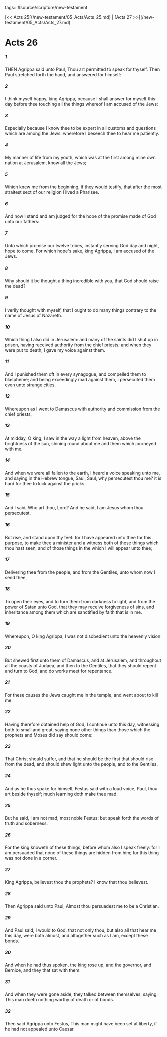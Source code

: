 tags:: #source/scripture/new-testament

[<< Acts 25[(/new-testament/05_Acts/Acts_25.md) | [Acts 27 >>[(/new-testament/05_Acts/Acts_27.md)

# Acts 26

##### 1

THEN Agrippa said unto Paul, Thou art permitted to speak for thyself. Then Paul stretched forth the hand, and answered for himself:

##### 2

I think myself happy, king Agrippa, because I shall answer for myself this day before thee touching all the things whereof I am accused of the Jews:

##### 3

Especially because I know thee to be expert in all customs and questions which are among the Jews: wherefore I beseech thee to hear me patiently.

##### 4

My manner of life from my youth, which was at the first among mine own nation at Jerusalem, know all the Jews;

##### 5

Which knew me from the beginning, if they would testify, that after the most straitest sect of our religion I lived a Pharisee.

##### 6

And now I stand and am judged for the hope of the promise made of God unto our fathers:

##### 7

Unto which promise our twelve tribes, instantly serving God day and night, hope to come. For which hope's sake, king Agrippa, I am accused of the Jews.

##### 8

Why should it be thought a thing incredible with you, that God should raise the dead?

##### 9

I verily thought with myself, that I ought to do many things contrary to the name of Jesus of Nazareth.

##### 10

Which thing I also did in Jerusalem: and many of the saints did I shut up in prison, having received authority from the chief priests; and when they were put to death, I gave my voice against them.

##### 11

And I punished them oft in every synagogue, and compelled them to blaspheme; and being exceedingly mad against them, I persecuted them even unto strange cities.

##### 12

Whereupon as I went to Damascus with authority and commission from the chief priests,

##### 13

At midday, O king, I saw in the way a light from heaven, above the brightness of the sun, shining round about me and them which journeyed with me.

##### 14

And when we were all fallen to the earth, I heard a voice speaking unto me, and saying in the Hebrew tongue, Saul, Saul, why persecutest thou me? it is hard for thee to kick against the pricks.

##### 15

And I said, Who art thou, Lord? And he said, I am Jesus whom thou persecutest.

##### 16

But rise, and stand upon thy feet: for I have appeared unto thee for this purpose, to make thee a minister and a witness both of these things which thou hast seen, and of those things in the which I will appear unto thee;

##### 17

Delivering thee from the people, and from the Gentiles, unto whom now I send thee,

##### 18

To open their eyes, and to turn them from darkness to light, and from the power of Satan unto God, that they may receive forgiveness of sins, and inheritance among them which are sanctified by faith that is in me.

##### 19

Whereupon, O king Agrippa, I was not disobedient unto the heavenly vision:

##### 20

But shewed first unto them of Damascus, and at Jerusalem, and throughout all the coasts of Judaea, and then to the Gentiles, that they should repent and turn to God, and do works meet for repentance.

##### 21

For these causes the Jews caught me in the temple, and went about to kill me.

##### 22

Having therefore obtained help of God, I continue unto this day, witnessing both to small and great, saying none other things than those which the prophets and Moses did say should come:

##### 23

That Christ should suffer, and that he should be the first that should rise from the dead, and should shew light unto the people, and to the Gentiles.

##### 24

And as he thus spake for himself, Festus said with a loud voice, Paul, thou art beside thyself; much learning doth make thee mad.

##### 25

But he said, I am not mad, most noble Festus; but speak forth the words of truth and soberness.

##### 26

For the king knoweth of these things, before whom also I speak freely: for I am persuaded that none of these things are hidden from him; for this thing was not done in a corner.

##### 27

King Agrippa, believest thou the prophets? I know that thou believest.

##### 28

Then Agrippa said unto Paul, Almost thou persuadest me to be a Christian.

##### 29

And Paul said, I would to God, that not only thou, but also all that hear me this day, were both almost, and altogether such as I am, except these bonds.

##### 30

And when he had thus spoken, the king rose up, and the governor, and Bernice, and they that sat with them:

##### 31

And when they were gone aside, they talked between themselves, saying, This man doeth nothing worthy of death or of bonds.

##### 32

Then said Agrippa unto Festus, This man might have been set at liberty, if he had not appealed unto Caesar.

